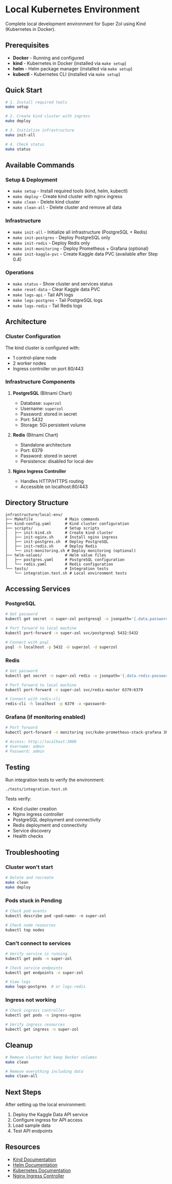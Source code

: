 # Local Kubernetes Environment

Complete local development environment for Super Zol using Kind (Kubernetes in Docker).

## Prerequisites

- **Docker** - Running and configured
- **kind** - Kubernetes in Docker (installed via `make setup`)
- **helm** - Helm package manager (installed via `make setup`)
- **kubectl** - Kubernetes CLI (installed via `make setup`)

## Quick Start

```bash
# 1. Install required tools
make setup

# 2. Create kind cluster with ingress
make deploy

# 3. Initialize infrastructure
make init-all

# 4. Check status
make status
```

## Available Commands

### Setup & Deployment

- `make setup` - Install required tools (kind, helm, kubectl)
- `make deploy` - Create kind cluster with nginx ingress
- `make clean` - Delete kind cluster
- `make clean-all` - Delete cluster and remove all data

### Infrastructure

- `make init-all` - Initialize all infrastructure (PostgreSQL + Redis)
- `make init-postgres` - Deploy PostgreSQL only
- `make init-redis` - Deploy Redis only
- `make init-monitoring` - Deploy Prometheus + Grafana (optional)
- `make init-kaggle-pvc` - Create Kaggle data PVC (available after Step 0.4)

### Operations

- `make status` - Show cluster and services status
- `make reset-data` - Clear Kaggle data PVC
- `make logs-api` - Tail API logs
- `make logs-postgres` - Tail PostgreSQL logs
- `make logs-redis` - Tail Redis logs

## Architecture

### Cluster Configuration

The kind cluster is configured with:

- 1 control-plane node
- 2 worker nodes
- Ingress controller on port 80/443

### Infrastructure Components

1. **PostgreSQL** (Bitnami Chart)
   - Database: `superzol`
   - Username: `superzol`
   - Password: stored in secret
   - Port: 5432
   - Storage: 5Gi persistent volume

2. **Redis** (Bitnami Chart)
   - Standalone architecture
   - Port: 6379
   - Password: stored in secret
   - Persistence: disabled for local dev

3. **Nginx Ingress Controller**
   - Handles HTTP/HTTPS routing
   - Accessible on localhost:80/443

## Directory Structure

```
infrastructure/local-env/
├── Makefile              # Main commands
├── kind-config.yaml      # Kind cluster configuration
├── scripts/              # Setup scripts
│   ├── init-kind.sh      # Create kind cluster
│   ├── init-nginx.sh     # Install nginx ingress
│   ├── init-postgres.sh  # Deploy PostgreSQL
│   ├── init-redis.sh     # Deploy Redis
│   └── init-monitoring.sh # Deploy monitoring (optional)
├── helm-values/          # Helm value files
│   ├── postgres.yaml     # PostgreSQL configuration
│   └── redis.yaml        # Redis configuration
└── tests/                # Integration tests
    └── integration.test.sh # Local environment tests
```

## Accessing Services

### PostgreSQL

```bash
# Get password
kubectl get secret -n super-zol postgresql -o jsonpath='{.data.password}' | base64 -d

# Port forward to local machine
kubectl port-forward -n super-zol svc/postgresql 5432:5432

# Connect with psql
psql -h localhost -p 5432 -U superzol -d superzol
```

### Redis

```bash
# Get password
kubectl get secret -n super-zol redis -o jsonpath='{.data.redis-password}' | base64 -d

# Port forward to local machine
kubectl port-forward -n super-zol svc/redis-master 6379:6379

# Connect with redis-cli
redis-cli -h localhost -p 6379 -a <password>
```

### Grafana (if monitoring enabled)

```bash
# Port forward
kubectl port-forward -n monitoring svc/kube-prometheus-stack-grafana 3000:80

# Access: http://localhost:3000
# Username: admin
# Password: admin
```

## Testing

Run integration tests to verify the environment:

```bash
./tests/integration.test.sh
```

Tests verify:

- Kind cluster creation
- Nginx ingress controller
- PostgreSQL deployment and connectivity
- Redis deployment and connectivity
- Service discovery
- Health checks

## Troubleshooting

### Cluster won't start

```bash
# Delete and recreate
make clean
make deploy
```

### Pods stuck in Pending

```bash
# Check pod events
kubectl describe pod <pod-name> -n super-zol

# Check node resources
kubectl top nodes
```

### Can't connect to services

```bash
# Verify service is running
kubectl get pods -n super-zol

# Check service endpoints
kubectl get endpoints -n super-zol

# View logs
make logs-postgres  # or logs-redis
```

### Ingress not working

```bash
# Check ingress controller
kubectl get pods -n ingress-nginx

# Verify ingress resources
kubectl get ingress -n super-zol
```

## Cleanup

```bash
# Remove cluster but keep Docker volumes
make clean

# Remove everything including data
make clean-all
```

## Next Steps

After setting up the local environment:

1. Deploy the Kaggle Data API service
2. Configure ingress for API access
3. Load sample data
4. Test API endpoints

## Resources

- [Kind Documentation](https://kind.sigs.k8s.io/)
- [Helm Documentation](https://helm.sh/docs/)
- [Kubernetes Documentation](https://kubernetes.io/docs/)
- [Nginx Ingress Controller](https://kubernetes.github.io/ingress-nginx/)
